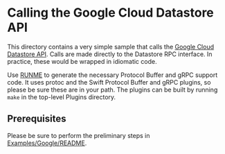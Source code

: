 # Calling the Google Cloud Datastore API

This directory contains a very simple sample that calls the 
[Google Cloud Datastore API](https://cloud.google.com/datastore/docs/reference/rpc/google.datastore.v1).
Calls are made directly to the Datastore RPC interface. 
In practice, these would be wrapped in idiomatic code.

Use [RUNME](RUNME) to generate the necessary Protocol Buffer
and gRPC support code. It uses protoc and the Swift Protocol
Buffer and gRPC plugins, so please be sure these are in your
path. The plugins can be built by running `make` in the 
top-level Plugins directory.

## Prerequisites

Please be sure to perform the preliminary steps in 
[Examples/Google/README](../README.md).

